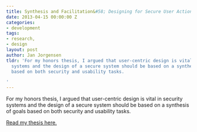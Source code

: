 ```yaml
---
title: Synthesis and Facilitation&#58; Designing for Secure User Actions
date: 2013-04-15 00:00:00 Z
categories:
- development
tags:
- research,
- design
layout: post
author: Jan Jorgensen
tldr: 'For my honors thesis, I argued that user-centric design is vital in security
  systems and the design of a secure system should be based on a synthesis of goals
  based on both security and usability tasks.

'
---
```


For my honors thesis, I argued that user-centric design is vital in security systems and the design of a secure system should be based on a synthesis of goals based on both security and usability tasks.

[Read my thesis here.](https://drive.google.com/open?id=0B9vU4368cKjrT3FlMmFLUzFrbmM)